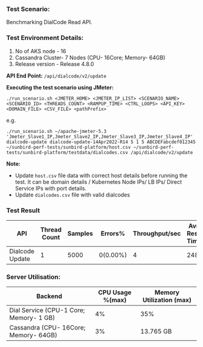 ### Test Scenario:

Benchmarking DialCode Read API.

### Test Environment Details:
1. No of AKS node - 16
2. Cassandra Cluster- 7 Nodes (CPU- 16Core; Memory- 64GB)
3. Release version - Release 4.8.0


**API End Point:** `/api/dialcode/v2/update`


**Executing the test scenario using JMeter:**

```./run_scenario.sh <JMETER_HOME> <JMETER_IP_LIST> <SCENARIO_NAME> <SCENARIO_ID> <THREADS_COUNT> <RAMPUP_TIME> <CTRL_LOOPS> <API_KEY> <DOMAIN_FILE> <CSV_FILE> <pathPrefix>```

e.g.

```./run_scenario.sh ~/apache-jmeter-5.3 'Jmeter_Slave1_IP,Jmeter_Slave2_IP,Jmeter_Slave3_IP,Jmeter_Slave4_IP' dialcode-update dialcode-update-14Apr2022-R14 5 1 5 ABCDEFabcdef012345 ~/sunbird-perf-tests/sunbird-platform/host.csv ~/sunbird-perf-tests/sunbird-platform/testdata/dialcodes.csv /api/dialcode/v2/update```

**Note:**

- Update `host.csv` file data with correct host details before running the test. It can be domain details / Kubernetes Node IPs/ LB IPs/ Direct Service IPs with port details.
- Update `dialcodes.csv` file with valid dialcodes


### Test Result 

| API           | Thread Count  | Samples  | Errors% | Throughput/sec|Avg Resp Time|   95th pct  |  99th pct   |
| ------------- | ------------- | -------- | --------| ---------------|------------|-------------|-------------|
|Dialcode Update   | 1           | 5000   | 0(0.00%)| 4          |    248   | 314      |  392.99   |


### Server Utilisation:
| Backend          | CPU Usage %(max) | Memory Utilization (max)|
| ------------- | ------------- |------------- |
|Dial Service (CPU-1 Core; Memory- 1 GB)  |4% | 35%   |
|Cassandra (CPU- 16Core; Memory- 64GB)|   3%   |   13.765 GB  |

